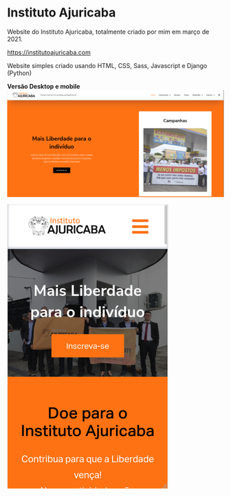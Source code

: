 # Instituto Ajuricaba

Website do Instituto Ajuricaba, totalmente criado por mim em março de 2021.

https://institutoajuricaba.com

Website simples criado usando HTML, CSS, Sass, Javascript e Django (Python)

**Versão Desktop e mobile**
<img src="desktop-2.png" alt="Versão desktop">

<img src="mobile.png" alt="Versão desktop">
